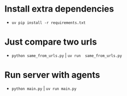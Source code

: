 # Install extra dependencies
- `uv pip install -r requirements.txt`

# Just compare two urls
- `python same_from_urls.py` | `uv run  same_from_urls.py`

# Run server with agents
- `python main.py` | `uv run main.py`